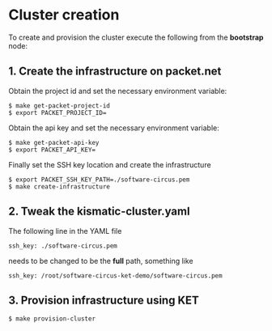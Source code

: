 # Cluster creation

To create and provision the cluster execute the following from the **bootstrap** node:

## 1. Create the infrastructure on packet.net

Obtain the project id and set the necessary environment variable:

```
$ make get-packet-project-id
$ export PACKET_PROJECT_ID=
```

Obtain the api key and set the necessary environment variable:

```
$ make get-packet-api-key
$ export PACKET_API_KEY=
```

Finally set the SSH key location and create the infrastructure
```
$ export PACKET_SSH_KEY_PATH=./software-circus.pem
$ make create-infrastructure
```

## 2. Tweak the kismatic-cluster.yaml
The following line in the YAML file

```
ssh_key: ./software-circus.pem
```

needs to be changed to be the **full** path, something like

```
ssh_key: /root/software-circus-ket-demo/software-circus.pem
```

## 3. Provision infrastructure using KET
```
$ make provision-cluster
```